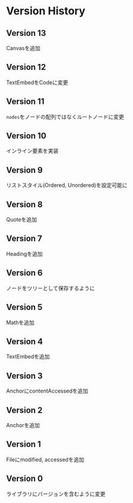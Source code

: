 # Version History

## Version 13
Canvasを追加

## Version 12
TextEmbedをCodeに変更

## Version 11
`nodes`をノードの配列ではなくルートノードに変更

## Version 10
インライン要素を実装

## Version 9
リストスタイル(Ordered, Unordered)を設定可能に

## Version 8
Quoteを追加

## Version 7
Headingを追加

## Version 6
ノードをツリーとして保存するように

## Version 5
Mathを追加

## Version 4
TextEmbedを追加

## Version 3
AnchorにcontentAccessedを追加

## Version 2
Anchorを追加

## Version 1
Fileにmodified, accessedを追加

## Version 0
ライブラリにバージョンを含むように変更